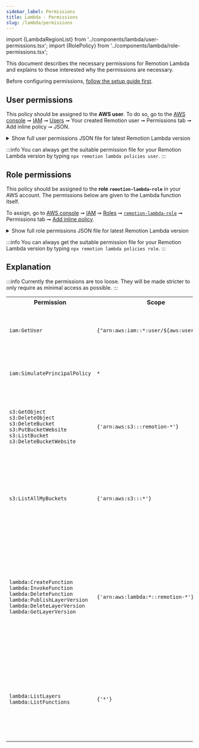 ```yaml
---
sidebar_label: Permissions
title: Lambda - Permissions
slug: /lambda/permissions
---
```


import {LambdaRegionList} from '../components/lambda/user-permissions.tsx';
import {RolePolicy} from '../components/lambda/role-permissions.tsx';

This document describes the necessary permissions for Remotion Lambda and explains to those interested why the permissions are necessary.

Before configuring permissions, [follow the setup guide first](/docs/lambda/setup).

## User permissions

This policy should be assigned to the **AWS user**. To do so, go to the [AWS console](https://console.aws.amazon.com/console/home) ➞ [IAM](https://console.aws.amazon.com/iam/home) ➞ [Users](https://console.aws.amazon.com/iamv2/home#/users) ➞ Your created Remotion user ➞ Permissions tab ➞ Add inline policy ➞ JSON.

<details>
<summary>Show full user permissions JSON file for latest Remotion Lambda version
</summary>
<LambdaRegionList />
</details>

:::info
You can always get the suitable permission file for your Remotion Lambda version by typing `npx remotion lambda policies user`.
:::

## Role permissions

This policy should be assigned to the **role `remotion-lambda-role`** in your AWS account. The permissions below are given to the Lambda function itself.

To assign, go to [AWS console](https://console.aws.amazon.com/console/home) ➞ [IAM](https://console.aws.amazon.com/iam/home) ➞ [Roles](https://console.aws.amazon.com/iamv2/home#/roles) ➞ [`remotion-lambda-role`](https://console.aws.amazon.com/iam/home#/roles/remotion-lambda-role) ➞ Permissions tab ➞ [Add inline policy](https://console.aws.amazon.com/iam/home#/roles/remotion-lambda-role$createPolicy?step=edit).

<details>
<summary>Show full role permissions JSON file for latest Remotion Lambda version
  </summary>
  <RolePolicy />
</details>

:::info
You can always get the suitable permission file for your Remotion Lambda version by typing `npx remotion lambda policies role`.
:::

## Explanation

:::info
Currently the permissions are too loose. They will be made stricter to only require as minimal access as possible.
:::

<table>
  <tr>
    <th>
      Permission
    </th>
    <th>
      Scope
    </th>
    <th>
      Reason
    </th>
  </tr>
  <tr>
    <td>
      <code>iam:GetUser</code>
    </td>
    <td>
      <code>{"arn:aws:iam::*:user/${aws:username}"}</code>
    </td>
    <td>
    Get the authenticated user in order to do a permission validation.
    </td>
  </tr>
  <tr>
    <td>
      <code>iam:SimulatePrincipalPolicy</code>
    </td>
    <td><code>*</code></td>
    <td>
      Allows for verification that all the policies are properly set.
    </td>
  </tr>
  <tr>
    <td>
      <code>s3:GetObject</code> <br />
      <code>s3:DeleteObject</code> <br />
      <code>s3:DeleteBucket</code> <br />
      <code>s3:PutBucketWebsite</code> <br />
      <code>s3:ListBucket</code> <br />
      <code>s3:DeleteBucketWebsite</code>
    </td>
    <td>
      <code>{'arn:aws:s3:::remotion-*'}</code>
    </td>
    <td>
      Allows for executing basic CRUD operations on all S3 buckets in your account that start with <code>remotion-</code>
    </td>
  </tr>
  <tr>
    <td>
      <code>s3:ListAllMyBuckets</code>
    </td>
    <td>
      <code>{'arn:aws:s3:::*'}</code>
    </td>
    <td>
      Allows listing the names of all buckets in your account, in order to detect an already existing Remotion bucket.
    </td>
  </tr>
  <tr>
    <td>
      <code>lambda:CreateFunction</code> <br/>
      <code>lambda:InvokeFunction</code> <br/>
      <code>lambda:DeleteFunction</code> <br/>
      <code>lambda:PublishLayerVersion</code> <br/>
      <code>lambda:DeleteLayerVersion</code> <br/>
      <code>lambda:GetLayerVersion</code>
    </td>
    <td>
      <code>{'arn:aws:lambda:*::remotion-*'}</code>
    </td>
    <td>
      Allows for creating, deleting and deleting Lambda functions starting with <code>remotion-</code>. Allows for managing layers (responsible for delivering FFMPEG and Puppeteer binaries).
    </td>
  </tr>
  <tr>
    <td>
      <code>lambda:ListLayers</code> <br />
      <code>lambda:ListFunctions</code>
    </td>
    <td>
      <code>{'*'}</code>
    </td>
    <td>
      Allows for reading the metadata of all Lambdas and Lambda Layers in your account for finding Remotion-related resources.
    </td>
  </tr>
</table>
